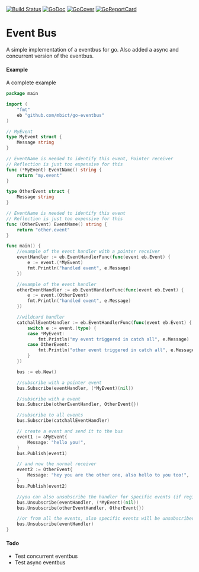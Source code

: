 [![Build Status](https://travis-ci.org/mbict/go-eventbus.png?branch=master)](https://travis-ci.org/mbict/go-eventbus)
[![GoDoc](https://godoc.org/github.com/mbict/go-eventbus?status.png)](http://godoc.org/github.com/mbict/go-eventbus)
[![GoCover](http://gocover.io/_badge/github.com/mbict/go-eventbus)](http://gocover.io/github.com/mbict/go-eventbus)
[![GoReportCard](http://goreportcard.com/badge/mbict/go-eventbus)](http://goreportcard.com/report/mbict/go-eventbus)

# Event Bus

A simple implementation of a eventbus for go.
Also added a async and concurrent version of the eventbus.

#### Example
A complete example
```go
package main

import (
	"fmt"
	eb "github.com/mbict/go-eventbus"
)

// MyEvent
type MyEvent struct {
	Message string
}

// EventName is needed to identify this event, Pointer receiver
// Reflection is just too expensive for this
func (*MyEvent) EventName() string {
	return "my.event"
}

type OtherEvent struct {
	Message string
}

// EventName is needed to identify this event
// Reflection is just too expensive for this
func (OtherEvent) EventName() string {
	return "other.event"
}

func main() {
	//example of the event handler with a pointer receiver
	eventHandler := eb.EventHandlerFunc(func(event eb.Event) {
		e := event.(*MyEvent)
		fmt.Println("handled event", e.Message)
	})

	//example of the event handler
	otherEventHandler := eb.EventHandlerFunc(func(event eb.Event) {
		e := event.(OtherEvent)
		fmt.Println("handled event", e.Message)
	})

	//wildcard handler
	catchallEventHandler := eb.EventHandlerFunc(func(event eb.Event) {
		switch e := event.(type) {
		case *MyEvent:
			fmt.Println("my event triggered in catch all", e.Message)
		case OtherEvent:
			fmt.Println("other event triggered in catch all", e.Message)
		}
	})

	bus := eb.New()

	//subscribe with a pointer event
	bus.Subscribe(eventHandler, (*MyEvent)(nil))

	//subscribe with a event
	bus.Subscribe(otherEventHandler, OtherEvent{})

	//subscribe to all events
	bus.Subscribe(catchallEventHandler)

	// create a event and send it to the bus
	event1 := &MyEvent{
		Message: "hello you!",
	}
	bus.Publish(event1)

	// and now the normal receiver
	event2 := OtherEvent{
		Message: "hey you are the other one, also hello to you too!",
	}
	bus.Publish(event2)

	//you can also unsubscribe the handler for specific events (if registered)
	bus.Unsubscribe(eventHandler, (*MyEvent)(nil))
	bus.Unsubscribe(otherEventHandler, OtherEvent{})

	//or from all the events, also specific events will be unsubscribed if the handler matches
	bus.Unsubscribe(eventHandler)
}
```

#### Todo
- Test concurrent eventbus
- Test async eventbus